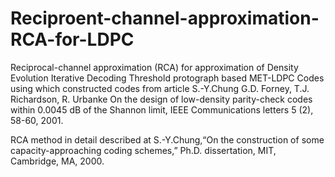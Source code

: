 # Reciproent-channel-approximation-RCA-for-LDPC
Reciprocal-channel approximation (RCA) for approximation of Density Evolution Iterative Decoding Threshold protograph based MET-LDPC Codes using which constructed codes from article S.-Y.Chung G.D. Forney, T.J. Richardson, R. Urbanke On the design of low-density parity-check codes within 0.0045 dB of the Shannon limit, IEEE Communications letters 5 (2), 58-60, 2001. 


RCA method in detail described at S.-Y.Chung,“On the construction of some capacity-approaching coding schemes,” Ph.D. dissertation, MIT, Cambridge, MA, 2000.
